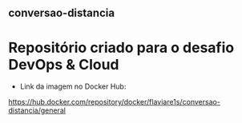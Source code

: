 ## conversao-distancia

# Repositório criado para o desafio DevOps & Cloud

* Link da imagem no Docker Hub:

https://hub.docker.com/repository/docker/flaviare1s/conversao-distancia/general
